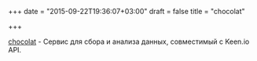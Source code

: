 +++
date = "2015-09-22T19:36:07+03:00"
draft = false
title = "chocolat"

+++

<p><a href="https://github.com/angdev/chocolat">chocolat</a>&nbsp;- Сервис для сбора и анализа данных, совместимый с&nbsp;Keen.io API.</p>

